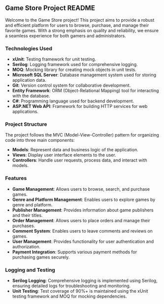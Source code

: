 ## Game Store Project README

Welcome to the Game Store project! This project aims to provide a robust and efficient platform for users to browse, purchase, and manage their favorite games. With a strong emphasis on quality and reliability, we ensure a seamless experience for both gamers and administrators.

### Technologies Used
- **xUnit**: Testing framework for unit testing.
- **Serilog**: Logging framework used for comprehensive logging.
- **MOQ**: Mocking library for creating mock objects in unit tests.
- **Microsoft SQL Server**: Database management system used for storing application data.
- **Git**: Version control system for collaborative development.
- **Entity Framework**: ORM (Object-Relational Mapping) tool for interacting with the database.
- **C#**: Programming language used for backend development.
- **ASP.NET Web API**: Framework for building HTTP services for web applications.

### Project Structure
The project follows the MVC (Model-View-Controller) pattern for organizing code into three main components:
- **Models**: Represent data and business logic of the application.
- **Views**: Display user interface elements to the user.
- **Controllers**: Handle user requests, process data, and interact with models.

### Features
- **Game Management**: Allows users to browse, search, and purchase games.
- **Genre and Platform Management**: Enables users to explore games by genre and platform.
- **Publisher Management**: Provides information about game publishers and their titles.
- **Order Management**: Allows users to place orders and manage their purchases.
- **Comment System**: Enables users to leave comments and reviews on games.
- **User Management**: Provides functionality for user authentication and authorization.
- **Payment Integration**: Supports various payment methods for purchasing games securely.

### Logging and Testing
- **Serilog Logging**: Comprehensive logging is implemented using Serilog, ensuring detailed logs for troubleshooting and monitoring.
- **Unit Testing**: Test coverage of 90%+ is maintained using the xUnit testing framework and MOQ for mocking dependencies.

